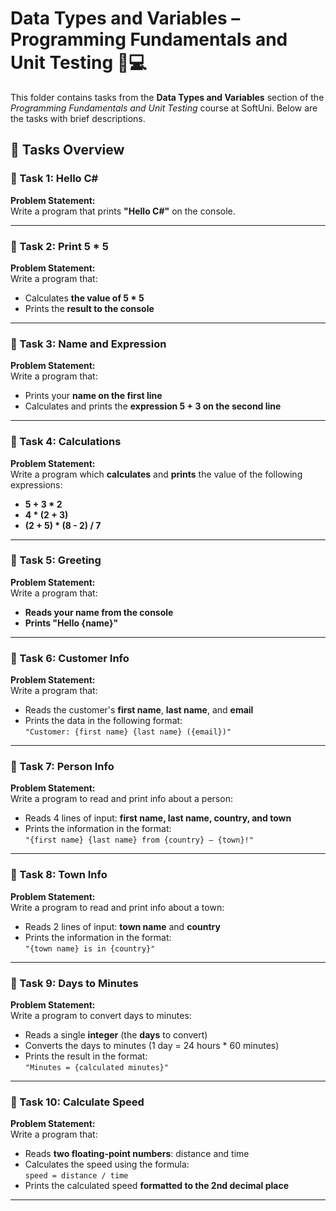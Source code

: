 # Data Types and Variables – Programming Fundamentals and Unit Testing 🧑💻

This folder contains tasks from the **Data Types and Variables** section of the _Programming Fundamentals and Unit Testing_ course at SoftUni. Below are the tasks with brief descriptions.

## 🔧 Tasks Overview

### 📝 Task 1: Hello C#
**Problem Statement:**  
Write a program that prints **"Hello C#"** on the console.

---

### 📝 Task 2: Print 5 * 5
**Problem Statement:**  
Write a program that:

- Calculates **the value of 5 * 5**  
- Prints the **result to the console**

---

### 📝 Task 3: Name and Expression
**Problem Statement:**  
Write a program that:

- Prints your **name on the first line**  
- Calculates and prints the **expression 5 + 3 on the second line**

---

### 📝 Task 4: Calculations
**Problem Statement:**  
Write a program which **calculates** and **prints** the value of the following expressions:

- **5 + 3 * 2**  
- **4 * (2 + 3)**  
- **(2 + 5) * (8 - 2) / 7**

---

### 📝 Task 5: Greeting
**Problem Statement:**  
Write a program that:

- **Reads your name from the console**  
- **Prints "Hello {name}"**

---

### 📝 Task 6: Customer Info
**Problem Statement:**  
Write a program that:

- Reads the customer's **first name**, **last name**, and **email**  
- Prints the data in the following format:  
  `"Customer: {first name} {last name} ({email})"`

---

### 📝 Task 7: Person Info
**Problem Statement:**  
Write a program to read and print info about a person:

- Reads 4 lines of input: **first name, last name, country, and town**  
- Prints the information in the format:  
  `"{first name} {last name} from {country} – {town}!"`

---

### 📝 Task 8: Town Info
**Problem Statement:**  
Write a program to read and print info about a town:

- Reads 2 lines of input: **town name** and **country**  
- Prints the information in the format:  
  `"{town name} is in {country}"`

---

### 📝 Task 9: Days to Minutes
**Problem Statement:**  
Write a program to convert days to minutes:

- Reads a single **integer** (the **days** to convert)  
- Converts the days to minutes (1 day = 24 hours * 60 minutes)  
- Prints the result in the format:  
  `"Minutes = {calculated minutes}"`

---

### 📝 Task 10: Calculate Speed
**Problem Statement:**  
Write a program that:

- Reads **two floating-point numbers**: distance and time  
- Calculates the speed using the formula:  
  `speed = distance / time`  
- Prints the calculated speed **formatted to the 2nd decimal place**

---
